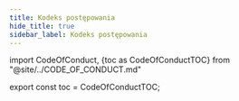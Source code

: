 ```yaml
---
title: Kodeks postępowania
hide_title: true
sidebar_label: Kodeks postępowania
---
```


import CodeOfConduct, {toc as CodeOfConductTOC} from "@site/../CODE_OF_CONDUCT.md"

<CodeOfConduct />

export const toc = CodeOfConductTOC;
